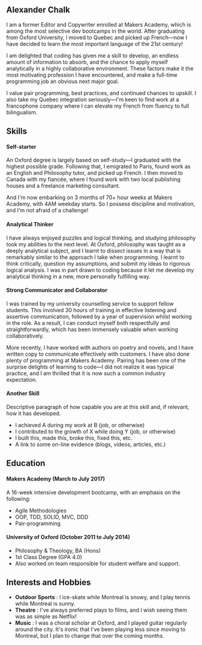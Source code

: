 ## Alexander Chalk

I am a former Editor and Copywriter enrolled at Makers Academy, which is among the most selective dev bootcamps in the world. After graduating from Oxford University, I moved to Quebec and picked up French—now I have decided to learn the most important language of the 21st century!

I am delighted that coding has given me a skill to develop, an endless amount of information to absorb, and the chance to apply myself analytically in a highly collaborative environment. These factors make it the most motivating profession I have encountered, and make a full-time programming job an obvious next major goal.

I value pair programming, best practices, and continued chances to upskill. I also take my Quebec integration seriously—I'm keen to find work at a francophone company where I can elevate my French from fluency to full bilingualism.

## Skills

#### Self-starter

An Oxford degree is largely based on self-study—I graduated with the highest possible grade. Following that, I emigrated to Paris, found work as an English and Philosophy tutor, and picked up French. I then moved to Canada with my fiancée, where I found work with two local publishing houses and a freelance marketing consultant. 

And I'm now embarking on 3 months of 70+ hour weeks at Makers Academy, with 4AM weekday starts. So I possess discipline and motivation, and I'm not afraid of a challenge!

#### Analytical Thinker

I have always enjoyed puzzles and logical thinking, and studying philosophy took my abilities to the next level. At Oxford, philosophy was taught as a deeply analytical subject, and I learnt to dissect issues in a way that is remarkably similar to the approach I take when programming. I learnt to think critically, question my assumptions, and submit my ideas to rigorous logical analysis. I was in part drawn to coding because it let me develop my analytical thinking in a new, more personally fulfilling way. 

#### Strong Communicator and Collaborator

I was trained by my university counselling service to support fellow students. This involved 30 hours of training in effective listening and assertive communication, followed by a year of supervision whilst working in the role. As a result, I can conduct myself both respectfully and straightforwardly, which has been immensely valuable when working collaboratively.

More recently, I have worked with authors on poetry and novels, and I have written copy to communicate effectively with customers. I have also done plenty of programming at Makers Academy. Pairing has been one of the surprise delights of learning to code—I did not realize it was typical practice, and I am thrilled that it is now such a common industry expectation.

#### Another Skill

Descriptive paragraph of how capable you are at this skill and, if relevant, how it has developed.

- I achieved A during my work at B (job, or otherwise)
- I contributed to the growth of X while doing Y (job, or otherwise)
- I built this, made this, broke this, fixed this, etc.
- A link to some on-line evidence (blogs, videos, articles, etc.)

## Education

#### Makers Academy (March to July 2017)

A 16-week intensive development bootcamp, with an emphasis on the following:

- Agile Methodologies
- OOP, TDD, SOLID, MVC, DDD
- Pair-programming

#### University of Oxford (October 2011 to July 2014)

- Philosophy & Theology, BA (Hons)
- 1st Class Degree (GPA 4.0)
- Also worked on team responsible for student welfare and support.

## Interests and Hobbies
- **Outdoor Sports** : I ice-skate while Montreal is snowy, and I play tennis while Montreal is sunny. 
- **Theatre** : I've always preferred plays to films, and I wish seeing them was as simple as Netflix!
- **Music** : I was a choral scholar at Oxford, and I played guitar regularly around the city. It's ironic that I've been playing less since moving to Montreal, but I plan to change that over the coming months.
